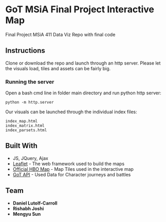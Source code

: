 # GoT MSiA Final Project Interactive Map

Final Project MSiA 411 Data Viz Repo with final code

## Instructions

Clone or download the repo and launch through an http server.
Please let the visuals load, tiles and assets can be fairly big.

### Running the server

Open a bash cmd line in folder main directory and run python http server:

```
python -m http.server
```

Our visuals can be launched through the individual index files:

```
index_map.html
index_matrix.html
index_parsets.html
```

## Built With

* JS, JQuery, Ajax
* [Leaflet](https://leafletjs.com/) - The web framework used to build the maps
* [Official HBO Map](http://viewers-guide.hbo.com/game-of-thrones/season-7/episode-7/map) - Map Tiles used in the interactive map
* [GoT API](https://api.got.show/doc/) - Used Data for Character journeys and battles

## Team

* **Daniel Lutolf-Carroll**
* **Rishabh Joshi**
* **Mengyu Sun**
